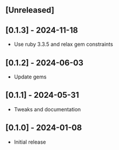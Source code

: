 ## [Unreleased]

## [0.1.3] - 2024-11-18

- Use ruby 3.3.5 and relax gem constraints

## [0.1.2] - 2024-06-03

- Update gems

## [0.1.1] - 2024-05-31

- Tweaks and documentation

## [0.1.0] - 2024-01-08

- Initial release

